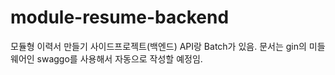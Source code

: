 # module-resume-backend
모듈형 이력서 만들기 사이드프로젝트(백엔드)
API랑 Batch가 있음.
문서는 gin의 미들웨어인 swaggo를 사용해서 자동으로 작성할 예정임.
